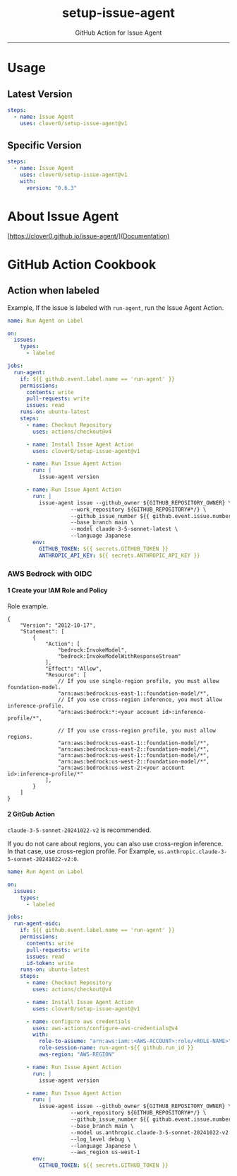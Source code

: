 <p align="center">
  <h1 align="center">setup-issue-agent</h1>
  <p align="center">GitHub Action for Issue Agent</p>
</p>

---

# Usage

## Latest Version

```yaml
steps:
  - name: Issue Agent
    uses: clover0/setup-issue-agent@v1
```

## Specific Version

```yaml
steps:
  - name: Issue Agent
    uses: clover0/setup-issue-agent@v1
    with:
      version: "0.6.3"
```

# About Issue Agent
[https://clover0.github.io/issue-agent/](Documentation)

# GitHub Action Cookbook

## Action when labeled
Example, If the issue is labeled with `run-agent`, run the Issue Agent Action.

```yml
name: Run Agent on Label

on:
  issues:
    types:
      - labeled

jobs:
  run-agent:
    if: ${{ github.event.label.name == 'run-agent' }}
    permissions:
      contents: write
      pull-requests: write
      issues: read
    runs-on: ubuntu-latest
    steps:
      - name: Checkout Repository
        uses: actions/checkout@v4

      - name: Install Issue Agent Action
        uses: clover0/setup-issue-agent@v1

      - name: Run Issue Agent Action
        run: |
          issue-agent version

      - name: Run Issue Agent Action
        run: |
          issue-agent issue --github_owner ${GITHUB_REPOSITORY_OWNER} \
                    --work_repository ${GITHUB_REPOSITORY#*/} \
                    --github_issue_number ${{ github.event.issue.number }} \
                    --base_branch main \
                    --model claude-3-5-sonnet-latest \
                    --language Japanese
        env:
          GITHUB_TOKEN: ${{ secrets.GITHUB_TOKEN }}
          ANTHROPIC_API_KEY: ${{ secrets.ANTHROPIC_API_KEY }}
```

### AWS Bedrock with OIDC

#### 1 Create your IAM Role and Policy

Role example.

```json5
{
    "Version": "2012-10-17",
    "Statement": [
        {
            "Action": [
                "bedrock:InvokeModel",
                "bedrock:InvokeModelWithResponseStream"
            ],
            "Effect": "Allow",
            "Resource": [
                // If you use single-region profile, you must allow foundation-model.
                "arn:aws:bedrock:us-east-1::foundation-model/*",
                // If you use cross-region inference, you must allow inference-profile. 
                "arn:aws:bedrock:*:<your account id>:inference-profile/*",
              
                // If you use cross-region profile, you must allow regions.
                "arn:aws:bedrock:us-east-1::foundation-model/*",
                "arn:aws:bedrock:us-east-2::foundation-model/*",
                "arn:aws:bedrock:us-west-1::foundation-model/*",
                "arn:aws:bedrock:us-west-2::foundation-model/*",
                "arn:aws:bedrock:us-west-2:<your account id>:inference-profile/*"
            ],
        }
    ]
}

```

#### 2 GitGub Action

`claude-3-5-sonnet-20241022-v2` is recommended.

If you do not care about regions, you can also use cross-region inference. 
In that case, use cross-region profile. For Example, `us.anthropic.claude-3-5-sonnet-20241022-v2:0`.


```yml
name: Run Agent on Label

on:
  issues:
    types:
      - labeled

jobs:
  run-agent-oidc:
    if: ${{ github.event.label.name == 'run-agent' }}
    permissions:
      contents: write
      pull-requests: write
      issues: read
      id-token: write
    runs-on: ubuntu-latest
    steps:
      - name: Checkout Repository
        uses: actions/checkout@v4

      - name: Install Issue Agent Action
        uses: clover0/setup-issue-agent@v1

      - name: configure aws credentials
        uses: aws-actions/configure-aws-credentials@v4
        with:
          role-to-assume: "arn:aws:iam::<AWS-ACCOUNT>:role/<ROLE-NAME>"
          role-session-name: run-agent-${{ github.run_id }}
          aws-region: "AWS-REGION"

      - name: Run Issue Agent Action
        run: |
          issue-agent version

      - name: Run Issue Agent Action
        run: |
          issue-agent issue --github_owner ${GITHUB_REPOSITORY_OWNER} \
                    --work_repository ${GITHUB_REPOSITORY#*/} \
                    --github_issue_number ${{ github.event.issue.number }} \
                    --base_branch main \
                    --model us.anthropic.claude-3-5-sonnet-20241022-v2:0 \
                    --log_level debug \
                    --language Japanese \
                    --aws_region us-west-1
        env:
          GITHUB_TOKEN: ${{ secrets.GITHUB_TOKEN }}
```
